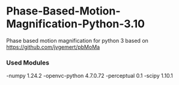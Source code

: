 # Phase-Based-Motion-Magnification-Python-3.10
Phase based motion magnification for python 3 based on https://github.com/jvgemert/pbMoMa



### Used Modules   

  -numpy 1.24.2
  -openvc-python 4.7.0.72
  -perceptual 0.1
  -scipy 1.10.1

